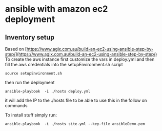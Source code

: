 # ansible with amazon ec2 deployment

## Inventory setup
Based on [https://www.agix.com.au/build-an-ec2-using-ansible-step-by-step/](https://www.agix.com.au/build-an-ec2-using-ansible-step-by-step/)
To create the aws instance first customize the vars in deploy.yml and then fill the aws credentials into the setupEnvironment.sh script
```
source setupEnvironment.sh
```
then run the deployment
```
ansible-playbook  -i ./hosts deploy.yml
```
it will add the IP to the ./hosts file to be able to use this in the follow on commands

To install stuff simply run:
```
ansible-playbook  -i ./hosts site.yml --key-file ansibleDemo.pem
```

